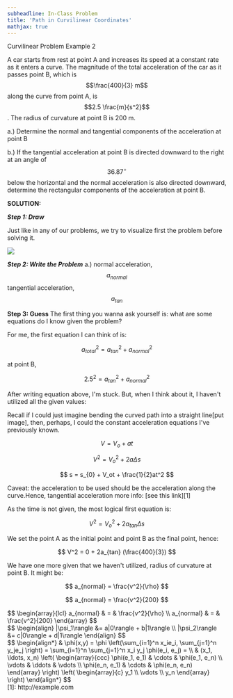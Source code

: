 ```yaml
---
subheadline: In-Class Problem
title: 'Path in Curvilinear Coordinates'
mathjax: true
---
```

Curvilinear Problem Example 2

A car starts from rest at point A and increases its speed at a constant rate as it enters a curve. The magnitude of the total acceleration of the car as it passes point B, which is $$\frac{400}{3}  m$$ along the curve from point A, is $$2.5 \frac{m}{s^2}$$. The radius of curvature at point B is 200 m.

a.) Determine the normal and tangential components of the acceleration at point B

b.) If the tangential acceleration at point B is directed downward to the right at an angle of $$36.87^\circ$$ below the horizontal and the normal acceleration is also directed downward, determine the rectangular components of the acceleration at point B.

<!--more-->

**SOLUTION:**

***Step 1: Draw***

Just like in any of our problems, we try to visualize first the problem before solving it.

<img class="center" src="https://docs.google.com/drawings/d/e/2PACX-1vQjMbD73j9_KiMmq7oeWGkKOHhUWTXvCP4fZF1IKf26vEeqDEP0bt6rzIcLKrOW7Do1V7H5vZ6DG71w/pub?w=470&h=275">

***Step 2: Write the Problem***
a.)
normal acceleration, $$a_{normal}$$
tangential acceleration, $$a_{tan}$$

****Step 3: Guess****
The first thing you wanna ask yourself is: what are some equations do I know given the problem?

For me, the first equation I can think of is:

$$ a_{total}^{2} = a_{tan}^{2} + a_{normal}^{2} $$

at point B,

$$ 2.5^{2} = a_{tan}^{2} + a_{normal}^{2} $$

After writing equation above, I'm stuck. But, when I think about it, I haven't utilized all the given values:

Recall if I could just imagine bending the curved path into a straight line[put image], then, perhaps, I could the constant acceleration equations I've previously known.

$$ V = V_{o} + at$$

$$ V^2 = V_{o}^2 + 2a\Delta s $$

$$ s = s_{0} + V_ot + \frac{1}{2}at^2 $$ 

Caveat: the acceleration to be used should be the acceleration along the curve.Hence, tangential acceleration more info: [see this link][1]

As the time is not given, the most logical first equation is:

$$ V^2 = V_{o}^2 + 2a_{tan}\Delta s $$

We set the point A as the initial point and point B as the final point, hence:

$$ V^2 = 0 + 2a_{tan} (\frac{400}{3}) $$

We have one more given that we haven't utilized, radius of curvature at point B. It might be:

$$ a_{normal} = \frac{v^2}{\rho} $$

$$ a_{normal} = \frac{v^2}{200} $$


<div>
$$
   \begin{array}{lcl} 
      a_{normal} & = & \frac{v^2}{\rho} \\ 
      a_{normal} & = & \frac{v^2}{200} 
   \end{array}
$$
</div>
<div>
$$
  \begin{align}
    |\psi_1\rangle &= a|0\rangle + b|1\rangle \\
    |\psi_2\rangle &= c|0\rangle + d|1\rangle
  \end{align}
$$
</div>
<div>
$$
\begin{align*}
  & \phi(x,y) = \phi \left(\sum_{i=1}^n x_ie_i, \sum_{j=1}^n y_je_j \right)
  = \sum_{i=1}^n \sum_{j=1}^n x_i y_j \phi(e_i, e_j) = \\
  & (x_1, \ldots, x_n) \left( \begin{array}{ccc}
      \phi(e_1, e_1) & \cdots & \phi(e_1, e_n) \\
      \vdots & \ddots & \vdots \\
      \phi(e_n, e_1) & \cdots & \phi(e_n, e_n)
    \end{array} \right)
  \left( \begin{array}{c}
      y_1 \\
      \vdots \\
      y_n
    \end{array} \right)
\end{align*}
$$
</div>
[1]: http://example.com

